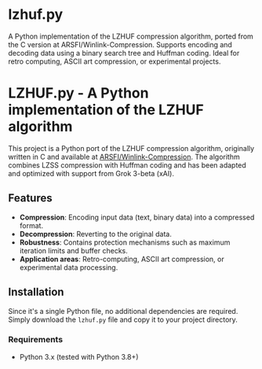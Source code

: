 # lzhuf.py
A Python implementation of the LZHUF compression algorithm, ported from the C version at ARSFI/Winlink-Compression. Supports encoding and decoding data using a binary search tree and Huffman coding. Ideal for retro computing, ASCII art compression, or experimental projects.

# LZHUF.py - A Python implementation of the LZHUF algorithm

This project is a Python port of the LZHUF compression algorithm, originally written in C and available at [ARSFI/Winlink-Compression](https://github.com/ARSFI/Winlink-Compression). The algorithm combines LZSS compression with Huffman coding and has been adapted and optimized with support from Grok 3-beta (xAI).

## Features

- **Compression**: Encoding input data (text, binary data) into a compressed format.
- **Decompression**: Reverting to the original data.
- **Robustness**: Contains protection mechanisms such as maximum iteration limits and buffer checks.
- **Application areas**: Retro-computing, ASCII art compression, or experimental data processing.

## Installation

Since it's a single Python file, no additional dependencies are required. Simply download the `lzhuf.py` file and copy it to your project directory.

### Requirements
- Python 3.x (tested with Python 3.8+)

